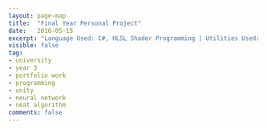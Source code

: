 ```yaml
---
layout: page-map
title:  "Final Year Personal Project"
date:   2016-05-15
excerpt: "Language Used: C#, HLSL Shader Programming | Utilities Used: Unity, Github Desktop"
visible: false
tag:
- university
- year 3
- portfolio work
- programming
- unity
- neural network
- neat algorithm
comments: false
---
```



      
